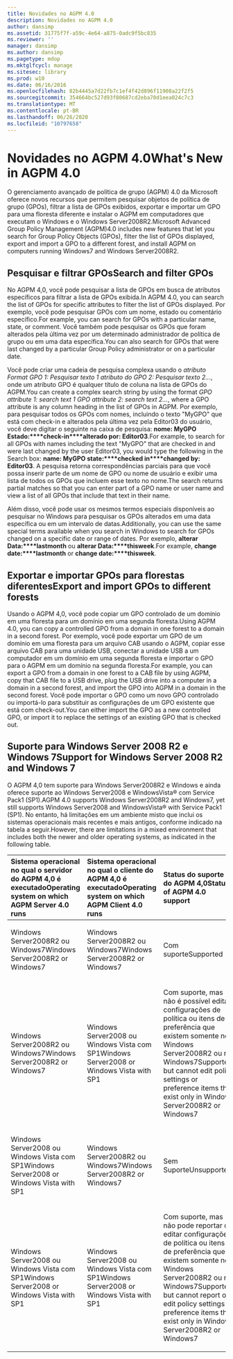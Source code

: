 ```yaml
---
title: Novidades no AGPM 4.0
description: Novidades no AGPM 4.0
author: dansimp
ms.assetid: 31775f7f-a59c-4e64-a875-0adc9f5bc835
ms.reviewer: ''
manager: dansimp
ms.author: dansimp
ms.pagetype: mdop
ms.mktglfcycl: manage
ms.sitesec: library
ms.prod: w10
ms.date: 06/16/2016
ms.openlocfilehash: 82b4445a7d22fb7c1ef4f42d896f11908a22f2f5
ms.sourcegitcommit: 354664bc527d93f80687cd2eba70d1eea024c7c3
ms.translationtype: MT
ms.contentlocale: pt-BR
ms.lasthandoff: 06/26/2020
ms.locfileid: "10797658"
---
```

# <span data-ttu-id="3ce51-103">Novidades no AGPM 4.0</span><span class="sxs-lookup"><span data-stu-id="3ce51-103">What's New in AGPM 4.0</span></span>


<span data-ttu-id="3ce51-104">O gerenciamento avançado de política de grupo (AGPM) 4.0 da Microsoft oferece novos recursos que permitem pesquisar objetos de política de grupo (GPOs), filtrar a lista de GPOs exibidos, exportar e importar um GPO para uma floresta diferente e instalar o AGPM em computadores que executam o Windows e o Windows Server2008R2.</span><span class="sxs-lookup"><span data-stu-id="3ce51-104">Microsoft Advanced Group Policy Management (AGPM)4.0 includes new features that let you search for Group Policy Objects (GPOs), filter the list of GPOs displayed, export and import a GPO to a different forest, and install AGPM on computers running Windows7 and Windows Server2008R2.</span></span>

## <span data-ttu-id="3ce51-105">Pesquisar e filtrar GPOs</span><span class="sxs-lookup"><span data-stu-id="3ce51-105">Search and filter GPOs</span></span>


<span data-ttu-id="3ce51-106">No AGPM 4,0, você pode pesquisar a lista de GPOs em busca de atributos específicos para filtrar a lista de GPOs exibida.</span><span class="sxs-lookup"><span data-stu-id="3ce51-106">In AGPM 4.0, you can search the list of GPOs for specific attributes to filter the list of GPOs displayed.</span></span> <span data-ttu-id="3ce51-107">Por exemplo, você pode pesquisar GPOs com um nome, estado ou comentário específico.</span><span class="sxs-lookup"><span data-stu-id="3ce51-107">For example, you can search for GPOs with a particular name, state, or comment.</span></span> <span data-ttu-id="3ce51-108">Você também pode pesquisar os GPOs que foram alterados pela última vez por um determinado administrador de política de grupo ou em uma data específica.</span><span class="sxs-lookup"><span data-stu-id="3ce51-108">You can also search for GPOs that were last changed by a particular Group Policy administrator or on a particular date.</span></span>

<span data-ttu-id="3ce51-109">Você pode criar uma cadeia de pesquisa complexa usando o *atributo Format GPO 1: Pesquisar texto 1 atributo do GPO 2: Pesquisar texto 2..*., onde um atributo GPO é qualquer título de coluna na lista de GPOs do AGPM.</span><span class="sxs-lookup"><span data-stu-id="3ce51-109">You can create a complex search string by using the format *GPO attribute 1: search text 1 GPO attribute 2: search text 2…*, where a GPO attribute is any column heading in the list of GPOs in AGPM.</span></span> <span data-ttu-id="3ce51-110">Por exemplo, para pesquisar todos os GPOs com nomes, incluindo o texto "MyGPO" que está com check-in e alterados pela última vez pela Editor03 do usuário, você deve digitar o seguinte na caixa de pesquisa: **nome: MyGPO Estado:\*\*\*\*check-in\*\*\*\*alterado por: Editor03**.</span><span class="sxs-lookup"><span data-stu-id="3ce51-110">For example, to search for all GPOs with names including the text "MyGPO" that are checked in and were last changed by the user Editor03, you would type the following in the Search box: **name: MyGPO state:\*\*\*\*checked in\*\*\*\*changed by: Editor03**.</span></span> <span data-ttu-id="3ce51-111">A pesquisa retorna correspondências parciais para que você possa inserir parte de um nome de GPO ou nome de usuário e exibir uma lista de todos os GPOs que incluem esse texto no nome.</span><span class="sxs-lookup"><span data-stu-id="3ce51-111">The search returns partial matches so that you can enter part of a GPO name or user name and view a list of all GPOs that include that text in their name.</span></span>

<span data-ttu-id="3ce51-112">Além disso, você pode usar os mesmos termos especiais disponíveis ao pesquisar no Windows para pesquisar os GPOs alterados em uma data específica ou em um intervalo de datas.</span><span class="sxs-lookup"><span data-stu-id="3ce51-112">Additionally, you can use the same special terms available when you search in Windows to search for GPOs changed on a specific date or range of dates.</span></span> <span data-ttu-id="3ce51-113">Por exemplo, **alterar Data:\*\*\*\*lastmonth** ou **alterar Data:\*\*\*\*thisweek**.</span><span class="sxs-lookup"><span data-stu-id="3ce51-113">For example, **change date:\*\*\*\*lastmonth** or **change date:\*\*\*\*thisweek**.</span></span>

## <span data-ttu-id="3ce51-114">Exportar e importar GPOs para florestas diferentes</span><span class="sxs-lookup"><span data-stu-id="3ce51-114">Export and import GPOs to different forests</span></span>


<span data-ttu-id="3ce51-115">Usando o AGPM 4,0, você pode copiar um GPO controlado de um domínio em uma floresta para um domínio em uma segunda floresta.</span><span class="sxs-lookup"><span data-stu-id="3ce51-115">Using AGPM 4.0, you can copy a controlled GPO from a domain in one forest to a domain in a second forest.</span></span> <span data-ttu-id="3ce51-116">Por exemplo, você pode exportar um GPO de um domínio em uma floresta para um arquivo CAB usando o AGPM, copiar esse arquivo CAB para uma unidade USB, conectar a unidade USB a um computador em um domínio em uma segunda floresta e importar o GPO para o AGPM em um domínio na segunda floresta.</span><span class="sxs-lookup"><span data-stu-id="3ce51-116">For example, you can export a GPO from a domain in one forest to a CAB file by using AGPM, copy that CAB file to a USB drive, plug the USB drive into a computer in a domain in a second forest, and import the GPO into AGPM in a domain in the second forest.</span></span> <span data-ttu-id="3ce51-117">Você pode importar o GPO como um novo GPO controlado ou importá-lo para substituir as configurações de um GPO existente que está com check-out.</span><span class="sxs-lookup"><span data-stu-id="3ce51-117">You can either import the GPO as a new controlled GPO, or import it to replace the settings of an existing GPO that is checked out.</span></span>

## <span data-ttu-id="3ce51-118">Suporte para Windows Server 2008 R2 e Windows 7</span><span class="sxs-lookup"><span data-stu-id="3ce51-118">Support for Windows Server 2008 R2 and Windows 7</span></span>


<span data-ttu-id="3ce51-119">O AGPM 4,0 tem suporte para Windows Server2008R2 e Windows e ainda oferece suporte ao Windows Server2008 e WindowsVista® com Service Pack1 (SP1).</span><span class="sxs-lookup"><span data-stu-id="3ce51-119">AGPM 4.0 supports Windows Server2008R2 and Windows7, yet still supports Windows Server2008 and WindowsVista® with Service Pack1 (SP1).</span></span> <span data-ttu-id="3ce51-120">No entanto, há limitações em um ambiente misto que inclui os sistemas operacionais mais recentes e mais antigos, conforme indicado na tabela a seguir.</span><span class="sxs-lookup"><span data-stu-id="3ce51-120">However, there are limitations in a mixed environment that includes both the newer and older operating systems, as indicated in the following table.</span></span>

<table>
<colgroup>
<col width="33%" />
<col width="33%" />
<col width="33%" />
</colgroup>
<thead>
<tr class="header">
<th align="left"><span data-ttu-id="3ce51-121">Sistema operacional no qual o servidor do AGPM 4,0 é executado</span><span class="sxs-lookup"><span data-stu-id="3ce51-121">Operating system on which AGPM Server 4.0 runs</span></span></th>
<th align="left"><span data-ttu-id="3ce51-122">Sistema operacional no qual o cliente do AGPM 4,0 é executado</span><span class="sxs-lookup"><span data-stu-id="3ce51-122">Operating system on which AGPM Client 4.0 runs</span></span></th>
<th align="left"><span data-ttu-id="3ce51-123">Status do suporte do AGPM 4,0</span><span class="sxs-lookup"><span data-stu-id="3ce51-123">Status of AGPM 4.0 support</span></span></th>
</tr>
</thead>
<tbody>
<tr class="odd">
<td align="left"><p><span data-ttu-id="3ce51-124">Windows Server2008R2 ou Windows7</span><span class="sxs-lookup"><span data-stu-id="3ce51-124">Windows Server2008R2 or Windows7</span></span></p></td>
<td align="left"><p><span data-ttu-id="3ce51-125">Windows Server2008R2 ou Windows7</span><span class="sxs-lookup"><span data-stu-id="3ce51-125">Windows Server2008R2 or Windows7</span></span></p></td>
<td align="left"><p><span data-ttu-id="3ce51-126">Com suporte</span><span class="sxs-lookup"><span data-stu-id="3ce51-126">Supported</span></span></p></td>
</tr>
<tr class="even">
<td align="left"><p><span data-ttu-id="3ce51-127">Windows Server2008R2 ou Windows7</span><span class="sxs-lookup"><span data-stu-id="3ce51-127">Windows Server2008R2 or Windows7</span></span></p></td>
<td align="left"><p><span data-ttu-id="3ce51-128">Windows Server2008 ou Windows Vista com SP1</span><span class="sxs-lookup"><span data-stu-id="3ce51-128">Windows Server2008 or Windows Vista with SP1</span></span></p></td>
<td align="left"><p><span data-ttu-id="3ce51-129">Com suporte, mas não é possível editar configurações de política ou itens de preferência que existem somente no Windows Server2008R2 ou no Windows7</span><span class="sxs-lookup"><span data-stu-id="3ce51-129">Supported, but cannot edit policy settings or preference items that exist only in Windows Server2008R2 or Windows7</span></span></p></td>
</tr>
<tr class="odd">
<td align="left"><p><span data-ttu-id="3ce51-130">Windows Server2008 ou Windows Vista com SP1</span><span class="sxs-lookup"><span data-stu-id="3ce51-130">Windows Server2008 or Windows Vista with SP1</span></span></p></td>
<td align="left"><p><span data-ttu-id="3ce51-131">Windows Server2008R2 ou Windows7</span><span class="sxs-lookup"><span data-stu-id="3ce51-131">Windows Server2008R2 or Windows7</span></span></p></td>
<td align="left"><p><span data-ttu-id="3ce51-132">Sem Suporte</span><span class="sxs-lookup"><span data-stu-id="3ce51-132">Unsupported</span></span></p></td>
</tr>
<tr class="even">
<td align="left"><p><span data-ttu-id="3ce51-133">Windows Server2008 ou Windows Vista com SP1</span><span class="sxs-lookup"><span data-stu-id="3ce51-133">Windows Server2008 or Windows Vista with SP1</span></span></p></td>
<td align="left"><p><span data-ttu-id="3ce51-134">Windows Server2008 ou Windows Vista com SP1</span><span class="sxs-lookup"><span data-stu-id="3ce51-134">Windows Server2008 or Windows Vista with SP1</span></span></p></td>
<td align="left"><p><span data-ttu-id="3ce51-135">Com suporte, mas não pode reportar ou editar configurações de política ou itens de preferência que existem somente no Windows Server2008R2 ou no Windows7</span><span class="sxs-lookup"><span data-stu-id="3ce51-135">Supported, but cannot report or edit policy settings or preference items that exist only in Windows Server2008R2 or Windows7</span></span></p></td>
</tr>
</tbody>
</table>

 

 

 






